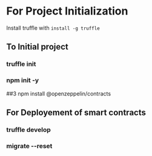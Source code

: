 For Project Initialization
=========================================
Install truffle with `install -g truffle`

## To Initial project
### truffle init 
### npm init -y
##3 npm install @openzeppelin/contracts

## For Deployement of smart contracts
### truffle develop
### migrate --reset